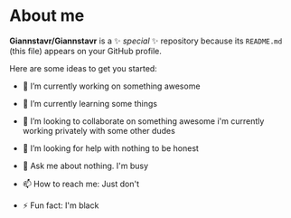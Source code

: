 # About me

**Giannstavr/Giannstavr** is a ✨ _special_ ✨ repository because its `README.md` (this file) appears on your GitHub profile.

Here are some ideas to get you started:

- 🔭 I’m currently working on something awesome

- 🌱 I’m currently learning some things
  
- 👯 I’m looking to collaborate on something awesome i'm currently working privately with some other dudes
  
- 🤔 I’m looking for help with nothing to be honest
- 💬 Ask me about nothing. I'm busy
- 📫 How to reach me: Just don't
- ⚡ Fun fact: I'm black
